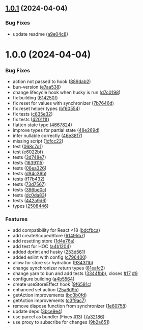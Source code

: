 ## [1.0.1](https://github.com/codemaskinc/store/compare/v1.0.0...v1.0.1) (2024-04-04)


### Bug Fixes

* update readme ([a9e04c8](https://github.com/codemaskinc/store/commit/a9e04c807d066e5efc152bd10b77f2531a020bb2))

# 1.0.0 (2024-04-04)


### Bug Fixes

* action not passed to hook ([889dab2](https://github.com/codemaskinc/store/commit/889dab29dcb2f73b7520d9032eb6c37c50b277d2))
* bun-version ([e7aa538](https://github.com/codemaskinc/store/commit/e7aa538a17eb1f261910e287169744a919175f20))
* change lifecycle hook when husky is run ([d7c0198](https://github.com/codemaskinc/store/commit/d7c019845eacf6cd9a3d636f580d9101f2b73e58))
* fix building ([614250f](https://github.com/codemaskinc/store/commit/614250f7b707b0e666dc75b78ec0e838587b3d6c))
* fix reset for values with synchronizer ([7b7646d](https://github.com/codemaskinc/store/commit/7b7646d6350013d4a1ab43ea16a5250c2ff1cd5a))
* fix reset helper types ([bf60554](https://github.com/codemaskinc/store/commit/bf605544f904456ed69f3361f0344a96dcc7cf5b))
* fix tests ([c835e32](https://github.com/codemaskinc/store/commit/c835e325095862b5d4654806fd81db2c09aab5f2))
* fix tests ([4201f1f](https://github.com/codemaskinc/store/commit/4201f1f72b282d054ac5043355069d5d3f02c7d8))
* flatten state type ([4667824](https://github.com/codemaskinc/store/commit/4667824d82f2211ccc554fcaea7f66d4973f4c17))
* improve types for partial state ([48e269d](https://github.com/codemaskinc/store/commit/48e269d48e701d69d41e6b31434aeca6905949e1))
* infer nullable correctly ([46e38f7](https://github.com/codemaskinc/store/commit/46e38f738f0e64348d10536af41506771505b058))
* missing script ([1dfcc22](https://github.com/codemaskinc/store/commit/1dfcc2278cd1ce4a0d99bc29aa383de2f4152438))
* test ([068c7d1](https://github.com/codemaskinc/store/commit/068c7d1b9db600c83f5a13aa09db44e20be86c20))
* test ([e6022bf](https://github.com/codemaskinc/store/commit/e6022bffdab5ab255bf48350dd4886d3901a2c3d))
* tests ([3d748e7](https://github.com/codemaskinc/store/commit/3d748e79d02f0716d2e177022b95402a695e5d50))
* tests ([1639115](https://github.com/codemaskinc/store/commit/1639115028894b710a60e85920d98c4f7f159d4b))
* tests ([06ea326](https://github.com/codemaskinc/store/commit/06ea326edc32b3ba6a5787ddb7772a79c7fa66fb))
* tests ([d94c36b](https://github.com/codemaskinc/store/commit/d94c36bceb48544c6732b1d2a471ab0fb0ce8d18))
* tests ([f17b432](https://github.com/codemaskinc/store/commit/f17b4324cdf53cfc89b010fef97b95736813ab5c))
* tests ([73d7567](https://github.com/codemaskinc/store/commit/73d7567d427ae7d2342b9a0e69011485527774c9))
* tests ([396be0c](https://github.com/codemaskinc/store/commit/396be0c40c7a00882725d73e3271a329c6e9437f))
* tests ([dc0da83](https://github.com/codemaskinc/store/commit/dc0da839dce80d75cf74d8a08f7e0757d05b1f17))
* tests ([442a9d6](https://github.com/codemaskinc/store/commit/442a9d69ff2ca6986902396104c964f7aa4232e3))
* types ([2508446](https://github.com/codemaskinc/store/commit/2508446f83654c6b8172059dced8d8fc08c6f899))


### Features

* add compatibility for React <18 ([bdcfbca](https://github.com/codemaskinc/store/commit/bdcfbca0179663757ba073b938cea989212b9e28))
* add createScopedStore ([61495b7](https://github.com/codemaskinc/store/commit/61495b7618186e3b4e48b3dad4c957b2eb51f9a0))
* add resetting store ([1d4a76a](https://github.com/codemaskinc/store/commit/1d4a76a9af42b80eff42b9931518c031e0a2107d))
* add test for HOC ([a4b1204](https://github.com/codemaskinc/store/commit/a4b1204a4a04e347054820665c7bdf5be1a8cab4))
* added dprint and husky ([253d561](https://github.com/codemaskinc/store/commit/253d561d719f0fe4c03c98aeb9ffc52c3211959b))
* added eslint with config ([c796400](https://github.com/codemaskinc/store/commit/c796400cbb4c6077e4f8ca1951d1ed17b6d5cd40))
* allow for store ssr hydration ([9343f1b](https://github.com/codemaskinc/store/commit/9343f1bbe05e474b566ecd6bd30f54a04879ee5e))
* change synchronizer return types ([81eafc2](https://github.com/codemaskinc/store/commit/81eafc2bec5d37a8b55658d55d5596f0294475f3))
* change yarn to bun and add tests ([3344fbb](https://github.com/codemaskinc/store/commit/3344fbb235af534bcad0dc73f140333b7a78f599)), closes [#17](https://github.com/codemaskinc/store/issues/17) [#9](https://github.com/codemaskinc/store/issues/9)
* configure building ([a4b5564](https://github.com/codemaskinc/store/commit/a4b55642e036147958a9ff3733fa06f684c127fa))
* create useStoreEffect hook ([9f6581c](https://github.com/codemaskinc/store/commit/9f6581c996153aedc80b284df11cc1ba1fe9f87e))
* enhanced set action ([25a6d9b](https://github.com/codemaskinc/store/commit/25a6d9b102a54c27d1c5a68bf5eb91ebf8f818cd))
* getAction improvements ([bd3b0fd](https://github.com/codemaskinc/store/commit/bd3b0fd203c4667863f328321801c12c67cf6384))
* getAction improvements ([c3f9ac7](https://github.com/codemaskinc/store/commit/c3f9ac7ed53e7997156318de43a3e404cfb1ea90))
* remove dispose function from synchronizer ([1e60758](https://github.com/codemaskinc/store/commit/1e60758c9ec5b393c7e7955c7044791272b1e095))
* update deps ([3bce9e4](https://github.com/codemaskinc/store/commit/3bce9e44adf7ff4eca6f5c27feaaf9c791f7cdff))
* use parcel as bundler (Fixes [#13](https://github.com/codemaskinc/store/issues/13)) ([7a32186](https://github.com/codemaskinc/store/commit/7a32186d449e3d87e944ce1a1ffae2f80517b1b1))
* use proxy to subscribe for changes ([9b2a651](https://github.com/codemaskinc/store/commit/9b2a65156d5f87d58db0d3e20c1c7c0d92849c42))
